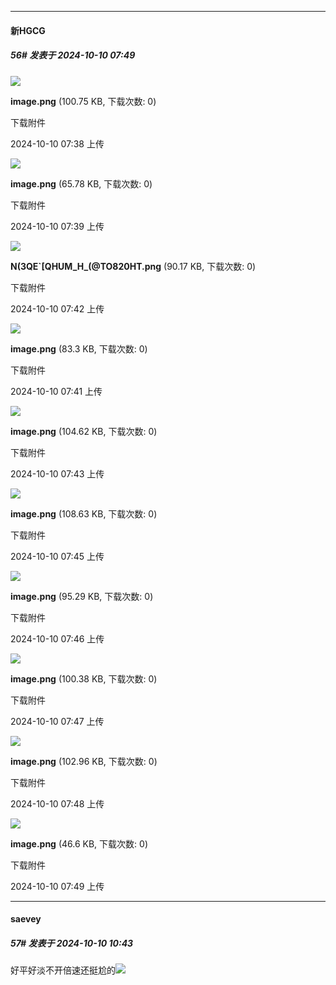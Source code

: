 ﻿
*****

####  新HGCG  
##### 56#       发表于 2024-10-10 07:49

<img src="https://img.saraba1st.com/forum/202410/10/073858t23eyeteyz3eyme2.png" referrerpolicy="no-referrer">

<strong>image.png</strong> (100.75 KB, 下载次数: 0)

下载附件

2024-10-10 07:38 上传

<img src="https://img.saraba1st.com/forum/202410/10/073946dblszebenjbubtmu.png" referrerpolicy="no-referrer">

<strong>image.png</strong> (65.78 KB, 下载次数: 0)

下载附件

2024-10-10 07:39 上传

<img src="https://img.saraba1st.com/forum/202410/10/074200rjji0ciclit2i8ee.png" referrerpolicy="no-referrer">

<strong>N(3QE`[QHUM_H_(@TO820HT.png</strong> (90.17 KB, 下载次数: 0)

下载附件

2024-10-10 07:42 上传

<img src="https://img.saraba1st.com/forum/202410/10/074146hzn08zlai0sla8ue.png" referrerpolicy="no-referrer">

<strong>image.png</strong> (83.3 KB, 下载次数: 0)

下载附件

2024-10-10 07:41 上传

<img src="https://img.saraba1st.com/forum/202410/10/074343cppkwukj2p79xu02.png" referrerpolicy="no-referrer">

<strong>image.png</strong> (104.62 KB, 下载次数: 0)

下载附件

2024-10-10 07:43 上传

<img src="https://img.saraba1st.com/forum/202410/10/074554uerw3s995u3uo0yk.png" referrerpolicy="no-referrer">

<strong>image.png</strong> (108.63 KB, 下载次数: 0)

下载附件

2024-10-10 07:45 上传

<img src="https://img.saraba1st.com/forum/202410/10/074642zdmjodzdjwwbrtji.png" referrerpolicy="no-referrer">

<strong>image.png</strong> (95.29 KB, 下载次数: 0)

下载附件

2024-10-10 07:46 上传

<img src="https://img.saraba1st.com/forum/202410/10/074733b144dvhag1xdvkmx.png" referrerpolicy="no-referrer">

<strong>image.png</strong> (100.38 KB, 下载次数: 0)

下载附件

2024-10-10 07:47 上传

<img src="https://img.saraba1st.com/forum/202410/10/074822qisy36kyhssn6n8y.png" referrerpolicy="no-referrer">

<strong>image.png</strong> (102.96 KB, 下载次数: 0)

下载附件

2024-10-10 07:48 上传

<img src="https://img.saraba1st.com/forum/202410/10/074913x88cc4c4c578148a.png" referrerpolicy="no-referrer">

<strong>image.png</strong> (46.6 KB, 下载次数: 0)

下载附件

2024-10-10 07:49 上传


*****

####  saevey  
##### 57#       发表于 2024-10-10 10:43

好平好淡不开倍速还挺尬的<img src="https://static.saraba1st.com/image/smiley/face2017/038.png" referrerpolicy="no-referrer">

